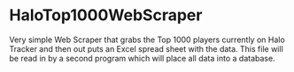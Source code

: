 # HaloTop1000WebScraper
Very simple Web Scraper that grabs the Top 1000 players currently on Halo Tracker and then out puts an Excel spread sheet with the data.
This file will be read in by a second program which will place all data into a database.

